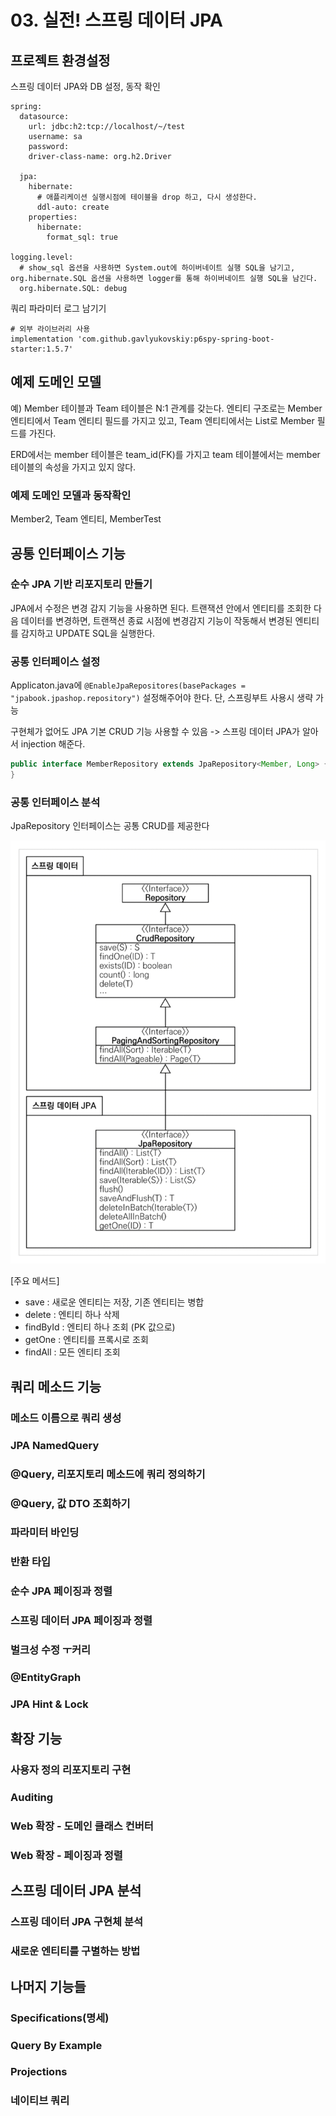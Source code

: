 # 03. 실전! 스프링 데이터 JPA
## 프로젝트 환경설정
스프링 데이터 JPA와 DB 설정, 동작 확인
```
spring:
  datasource:
    url: jdbc:h2:tcp://localhost/~/test
    username: sa
    password:
    driver-class-name: org.h2.Driver

  jpa:
    hibernate:
      # 애플리케이션 실행시점에 테이블을 drop 하고, 다시 생성한다.
      ddl-auto: create
    properties:
      hibernate:
        format_sql: true

logging.level:
  # show_sql 옵션을 사용하면 System.out에 하이버네이트 실행 SQL을 남기고, org.hibernate.SQL 옵션을 사용하면 logger를 통해 하이버네이트 실행 SQL을 남긴다.
  org.hibernate.SQL: debug
```

쿼리 파라미터 로그 남기기
```
# 외부 라이브러리 사용
implementation 'com.github.gavlyukovskiy:p6spy-spring-boot-starter:1.5.7'
```

## 예제 도메인 모델
예) Member 테이블과 Team 테이블은 N:1 관계를 갖는다. 엔티티 구조로는 Member 엔티티에서 Team 엔티티 필드를 가지고 있고, Team 엔티티에서는 List로 Member 필드를 가진다. 

ERD에서는 member 테이블은 team_id(FK)를 가지고 team 테이블에서는 member 테이블의 속성을 가지고 있지 않다.

### 예제 도메인 모델과 동작확인
Member2, Team 엔티티, MemberTest

## 공통 인터페이스 기능
### 순수 JPA 기반 리포지토리 만들기
JPA에서 수정은 변경 감지 기능을 사용하면 된다. 트랜잭션 안에서 엔티티를 조회한 다음 데이터를 변경하면, 트랜잭션 종료 시점에 변경감지 기능이 작동해서 변경된 엔티티를 감지하고 UPDATE SQL을 실행한다.

### 공통 인터페이스 설정
Applicaton.java에 `@EnableJpaRepositores(basePackages = "jpabook.jpashop.repository")` 설정해주어야 한다. 단, 스프링부트 사용시 생략 가능

구현체가 없어도 JPA 기본 CRUD 기능 사용할 수 있음 -> 스프링 데이터 JPA가 알아서 injection 해준다.
```java
public interface MemberRepository extends JpaRepository<Member, Long> {
}
```

### 공통 인터페이스 분석
JpaRepository 인터페이스는 공통 CRUD를 제공한다

<img src="img/스프링데이터JPA.png">

[주요 메서드]
* save : 새로운 엔티티는 저장, 기존 엔티티는 병합
* delete : 엔티티 하나 삭제
* findById : 엔티티 하나 조회 (PK 값으로)
* getOne : 엔티티를 프록시로 조회
* findAll : 모든 엔티티 조회

## 쿼리 메소드 기능
### 메소드 이름으로 쿼리 생성
### JPA NamedQuery
### @Query, 리포지토리 메소드에 쿼리 정의하기
### @Query, 값 DTO 조회하기
### 파라미터 바인딩
### 반환 타입
### 순수 JPA 페이징과 정렬
### 스프링 데이터 JPA 페이징과 정렬
### 벌크성 수정 ㅜ커리
### @EntityGraph
### JPA Hint & Lock

## 확장 기능
### 사용자 정의 리포지토리 구현
### Auditing
### Web 확장 - 도메인 클래스 컨버터
### Web 확장 - 페이징과 정렬

## 스프링 데이터 JPA 분석
### 스프링 데이터 JPA 구현체 분석
### 새로운 엔티티를 구별하는 방법

## 나머지 기능들
### Specifications(명세)
### Query By Example
### Projections
### 네이티브 쿼리
